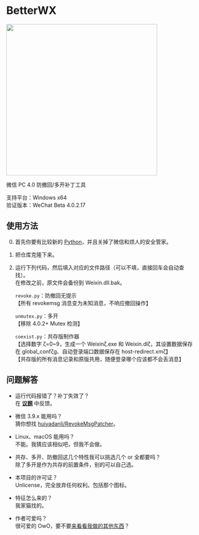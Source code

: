 # BetterWX
<img width="400" src="https://github.com/user-attachments/assets/4bdfb590-d913-4543-b54c-347f6b1d14e7" />

微信 PC 4.0 防撤回/多开补丁工具

支持平台：Windows x64<br>
验证版本：WeChat Beta 4.0.2.17

## 使用方法
0. 首先你要有比较新的 [Python](https://www.python.org/downloads/)，并且关掉了微信和烦人的安全管家。
1. 把仓库克隆下来。
2. 运行下列代码，然后填入对应的文件路径（可以不填，直接回车会自动查找）。<br>
   在修改之前，原文件会备份到 Weixin.dll.bak。

   `revoke.py`：防撤回无提示<br>【所有 revokemsg 消息变为未知消息，不响应撤回操作】

   `unmutex.py`：多开<br>【移除 4.0.2+ Mutex 检测】

   `coexist.py`：共存版制作器<br>【选择数字 ζ=0~9，生成一个 Weixinζ.exe 和 Weixin.dlζ，其设置数据保存在 global_confζg、自动登录端口数据保存在 host-redirect.xmζ】<br>【共存版的所有消息记录和原版共用，随便登录哪个应该都不会丢消息】

## 问题解答

- 运行代码报错了？补丁失效了？<br>
  在 [**议题**](https://github.com/zetaloop/BetterWX/issues) 中反馈。

- 微信 3.9.x 能用吗？<br>
  猜你想找 [huiyadanli/RevokeMsgPatcher](https://github.com/huiyadanli/RevokeMsgPatcher)。

- Linux、macOS 能用吗？<br>
  不能。我猜应该相似吧，但我不会做。

- 共存、多开、防撤回这几个特性我可以挑选几个 or 全都要吗？<br>
  除了多开是作为共存的前置条件，别的可以自己选。

- 本项目的许可证？<br>
  Unlicense，完全放弃任何权利。包括那个图标。

- 特征怎么来的？<br>
  我家猫找的。

- 作者可爱吗？<br>
  很可爱的 OwO，要不要[来看看我做的其他东西](https://github.com/zetaloop)？
